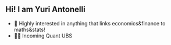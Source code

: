 ## Hi! I am Yuri Antonelli
- 📝 Highly interested in anything that links economics&finance to maths&stats! 
- 👨‍💻 Incoming Quant UBS

<!---
YuriAntonelli/YuriAntonelli is a ✨ special ✨ repository because its `README.md` (this file) appears on your GitHub profile.
You can click the Preview link to take a look at your changes.
--->
